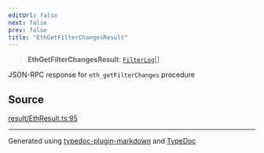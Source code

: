 ```yaml
---
editUrl: false
next: false
prev: false
title: "EthGetFilterChangesResult"
---
```


> **EthGetFilterChangesResult**: [`FilterLog`](/generated/type-aliases/filterlog/)[]

JSON-RPC response for `eth_getFilterChanges` procedure

## Source

[result/EthResult.ts:95](https://github.com/evmts/tevm-monorepo/blob/main/vm/api/src/result/EthResult.ts#L95)

***
Generated using [typedoc-plugin-markdown](https://www.npmjs.com/package/typedoc-plugin-markdown) and [TypeDoc](https://typedoc.org/)
